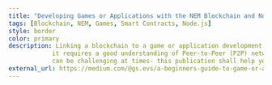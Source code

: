```yaml
---
title: "Developing Games or Applications with the NEM Blockchain and Node.js"
tags: [Blockchain, NEM, Games, Smart Contracts, Node.js]
style: border
color: primary
description: Linking a blockchain to a game or application development project is a little more complicated than what you might think as
            it requires a good understanding of Peer-to-Peer (P2P) networks, brought back to life with blockchains. Using such technology
            can be challenging at times- this publication shall help you at it.
external_url: https://medium.com/@gs.evs/a-beginners-guide-to-game-or-application-development-with-the-nem-blockchain-and-node-js-7439576f6d63
---
```

